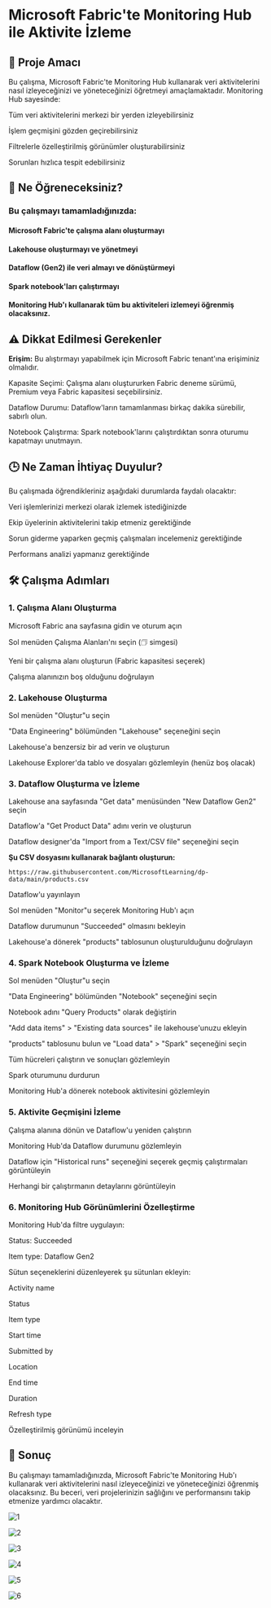 # Microsoft Fabric'te Monitoring Hub ile Aktivite İzleme
## 📌 Proje Amacı
Bu çalışma, Microsoft Fabric'te Monitoring Hub kullanarak veri aktivitelerini nasıl izleyeceğinizi ve yöneteceğinizi öğretmeyi amaçlamaktadır. Monitoring Hub sayesinde:

Tüm veri aktivitelerini merkezi bir yerden izleyebilirsiniz

İşlem geçmişini gözden geçirebilirsiniz

Filtrelerle özelleştirilmiş görünümler oluşturabilirsiniz

Sorunları hızlıca tespit edebilirsiniz

## 🎯 Ne Öğreneceksiniz?
### Bu çalışmayı tamamladığınızda:

#### Microsoft Fabric'te çalışma alanı oluşturmayı

#### Lakehouse oluşturmayı ve yönetmeyi

#### Dataflow (Gen2) ile veri almayı ve dönüştürmeyi

#### Spark notebook'ları çalıştırmayı

#### Monitoring Hub'ı kullanarak tüm bu aktiviteleri izlemeyi öğrenmiş olacaksınız.

## ⚠️ Dikkat Edilmesi Gerekenler
**Erişim:** Bu alıştırmayı yapabilmek için Microsoft Fabric tenant'ına erişiminiz olmalıdır.

Kapasite Seçimi: Çalışma alanı oluştururken Fabric deneme sürümü, Premium veya Fabric kapasitesi seçebilirsiniz.

Dataflow Durumu: Dataflow'ların tamamlanması birkaç dakika sürebilir, sabırlı olun.

Notebook Çalıştırma: Spark notebook'larını çalıştırdıktan sonra oturumu kapatmayı unutmayın.

## 🕒 Ne Zaman İhtiyaç Duyulur?
Bu çalışmada öğrendikleriniz aşağıdaki durumlarda faydalı olacaktır:

Veri işlemlerinizi merkezi olarak izlemek istediğinizde

Ekip üyelerinin aktivitelerini takip etmeniz gerektiğinde

Sorun giderme yaparken geçmiş çalışmaları incelemeniz gerektiğinde

Performans analizi yapmanız gerektiğinde

## 🛠️ Çalışma Adımları
### 1. Çalışma Alanı Oluşturma
Microsoft Fabric ana sayfasına gidin ve oturum açın

Sol menüden Çalışma Alanları'nı seçin (🗇 simgesi)

Yeni bir çalışma alanı oluşturun (Fabric kapasitesi seçerek)

Çalışma alanınızın boş olduğunu doğrulayın

### 2. Lakehouse Oluşturma
Sol menüden "Oluştur"u seçin

"Data Engineering" bölümünden "Lakehouse" seçeneğini seçin

Lakehouse'a benzersiz bir ad verin ve oluşturun

Lakehouse Explorer'da tablo ve dosyaları gözlemleyin (henüz boş olacak)

### 3. Dataflow Oluşturma ve İzleme
Lakehouse ana sayfasında "Get data" menüsünden "New Dataflow Gen2" seçin

Dataflow'a "Get Product Data" adını verin ve oluşturun

Dataflow designer'da "Import from a Text/CSV file" seçeneğini seçin

**Şu CSV dosyasını kullanarak bağlantı oluşturun:**
```
https://raw.githubusercontent.com/MicrosoftLearning/dp-data/main/products.csv
```

Dataflow'u yayınlayın

Sol menüden "Monitor"u seçerek Monitoring Hub'ı açın

Dataflow durumunun "Succeeded" olmasını bekleyin

Lakehouse'a dönerek "products" tablosunun oluşturulduğunu doğrulayın

### 4. Spark Notebook Oluşturma ve İzleme
Sol menüden "Oluştur"u seçin

"Data Engineering" bölümünden "Notebook" seçeneğini seçin

Notebook adını "Query Products" olarak değiştirin

"Add data items" > "Existing data sources" ile lakehouse'unuzu ekleyin

"products" tablosunu bulun ve "Load data" > "Spark" seçeneğini seçin

Tüm hücreleri çalıştırın ve sonuçları gözlemleyin

Spark oturumunu durdurun

Monitoring Hub'a dönerek notebook aktivitesini gözlemleyin

### 5. Aktivite Geçmişini İzleme
Çalışma alanına dönün ve Dataflow'u yeniden çalıştırın

Monitoring Hub'da Dataflow durumunu gözlemleyin

Dataflow için "Historical runs" seçeneğini seçerek geçmiş çalıştırmaları görüntüleyin

Herhangi bir çalıştırmanın detaylarını görüntüleyin

### 6. Monitoring Hub Görünümlerini Özelleştirme
Monitoring Hub'da filtre uygulayın:

Status: Succeeded

Item type: Dataflow Gen2

Sütun seçeneklerini düzenleyerek şu sütunları ekleyin:

Activity name

Status

Item type

Start time

Submitted by

Location

End time

Duration

Refresh type

Özelleştirilmiş görünümü inceleyin

## 🏁 Sonuç
Bu çalışmayı tamamladığınızda, Microsoft Fabric'te Monitoring Hub'ı kullanarak veri aktivitelerini nasıl izleyeceğinizi ve yöneteceğinizi öğrenmiş olacaksınız. Bu beceri, veri projelerinizin sağlığını ve performansını takip etmenize yardımcı olacaktır.

![1](./images/1.png)

![2](./images/2.png)

![3](./images/3.png)

![4](./images/4.png)

![5](./images/5.png)

![6](./images/6.png)